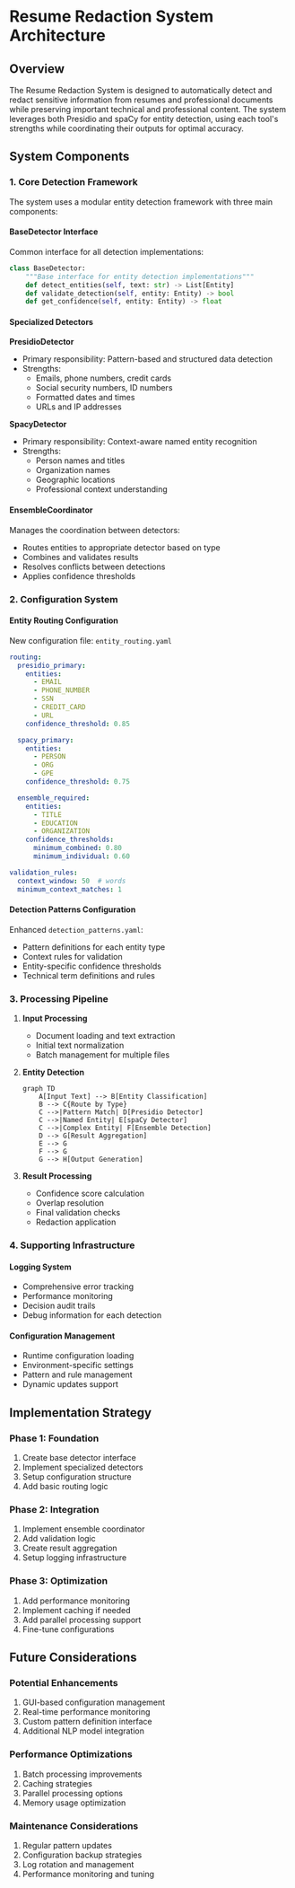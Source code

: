 # Resume Redaction System Architecture

## Overview
The Resume Redaction System is designed to automatically detect and redact sensitive information from resumes and professional documents while preserving important technical and professional content. The system leverages both Presidio and spaCy for entity detection, using each tool's strengths while coordinating their outputs for optimal accuracy.

## System Components

### 1. Core Detection Framework
The system uses a modular entity detection framework with three main components:

#### BaseDetector Interface
Common interface for all detection implementations:
```python
class BaseDetector:
    """Base interface for entity detection implementations"""
    def detect_entities(self, text: str) -> List[Entity]
    def validate_detection(self, entity: Entity) -> bool
    def get_confidence(self, entity: Entity) -> float
```

#### Specialized Detectors

**PresidioDetector**
- Primary responsibility: Pattern-based and structured data detection
- Strengths:
  * Emails, phone numbers, credit cards
  * Social security numbers, ID numbers
  * Formatted dates and times
  * URLs and IP addresses

**SpacyDetector**
- Primary responsibility: Context-aware named entity recognition
- Strengths:
  * Person names and titles
  * Organization names
  * Geographic locations
  * Professional context understanding

#### EnsembleCoordinator
Manages the coordination between detectors:
- Routes entities to appropriate detector based on type
- Combines and validates results
- Resolves conflicts between detections
- Applies confidence thresholds

### 2. Configuration System

#### Entity Routing Configuration
New configuration file: `entity_routing.yaml`
```yaml
routing:
  presidio_primary:
    entities:
      - EMAIL
      - PHONE_NUMBER
      - SSN
      - CREDIT_CARD
      - URL
    confidence_threshold: 0.85

  spacy_primary:
    entities:
      - PERSON
      - ORG
      - GPE
    confidence_threshold: 0.75

  ensemble_required:
    entities:
      - TITLE
      - EDUCATION
      - ORGANIZATION
    confidence_thresholds:
      minimum_combined: 0.80
      minimum_individual: 0.60

validation_rules:
  context_window: 50  # words
  minimum_context_matches: 1
```

#### Detection Patterns Configuration
Enhanced `detection_patterns.yaml`:
- Pattern definitions for each entity type
- Context rules for validation
- Entity-specific confidence thresholds
- Technical term definitions and rules

### 3. Processing Pipeline

1. **Input Processing**
   - Document loading and text extraction
   - Initial text normalization
   - Batch management for multiple files

2. **Entity Detection**
   ```mermaid
   graph TD
       A[Input Text] --> B[Entity Classification]
       B --> C{Route by Type}
       C -->|Pattern Match| D[Presidio Detector]
       C -->|Named Entity| E[spaCy Detector]
       C -->|Complex Entity| F[Ensemble Detection]
       D --> G[Result Aggregation]
       E --> G
       F --> G
       G --> H[Output Generation]
   ```

3. **Result Processing**
   - Confidence score calculation
   - Overlap resolution
   - Final validation checks
   - Redaction application

### 4. Supporting Infrastructure

#### Logging System
- Comprehensive error tracking
- Performance monitoring
- Decision audit trails
- Debug information for each detection

#### Configuration Management
- Runtime configuration loading
- Environment-specific settings
- Pattern and rule management
- Dynamic updates support

## Implementation Strategy

### Phase 1: Foundation
1. Create base detector interface
2. Implement specialized detectors
3. Setup configuration structure
4. Add basic routing logic

### Phase 2: Integration
1. Implement ensemble coordinator
2. Add validation logic
3. Create result aggregation
4. Setup logging infrastructure

### Phase 3: Optimization
1. Add performance monitoring
2. Implement caching if needed
3. Add parallel processing support
4. Fine-tune configurations

## Future Considerations

### Potential Enhancements
1. GUI-based configuration management
2. Real-time performance monitoring
3. Custom pattern definition interface
4. Additional NLP model integration

### Performance Optimizations
1. Batch processing improvements
2. Caching strategies
3. Parallel processing options
4. Memory usage optimization

### Maintenance Considerations
1. Regular pattern updates
2. Configuration backup strategies
3. Log rotation and management
4. Performance monitoring and tuning
